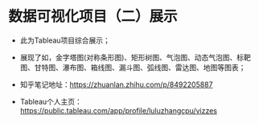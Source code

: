 # 数据可视化项目（二）展示


* 此为Tableau项目综合展示；

* 展现了如，金字塔图(对称条形图)、矩形树图、气泡图、动态气泡图、标靶图、甘特图、瀑布图、箱线图、漏斗图、弧线图、雷达图、地图等图表；

* 知乎笔记地址：https://zhuanlan.zhihu.com/p/8492205887

* Tableau个人主页：https://public.tableau.com/app/profile/luluzhangcpu/vizzes
